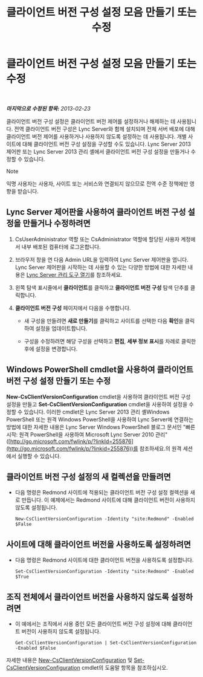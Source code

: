 ﻿---
title: 클라이언트 버전 구성 설정 모음 만들기 또는 수정
TOCTitle: 클라이언트 버전 구성 설정 모음 만들기 또는 수정
ms:assetid: 4e6faffd-a36f-40f1-8734-78d84b7df921
ms:mtpsurl: https://technet.microsoft.com/ko-kr/library/JJ898477(v=OCS.15)
ms:contentKeyID: 52056837
ms.date: 08/10/2015
mtps_version: v=OCS.15
ms.translationtype: HT
---

# 클라이언트 버전 구성 설정 모음 만들기 또는 수정

 

_**마지막으로 수정된 항목:** 2013-02-23_

클라이언트 버전 구성 설정은 클라이언트 버전 제어를 설정하거나 해제하는 데 사용됩니다. 전역 클라이언트 버전 구성은 Lync Server와 함께 설치되며 전체 서버 배포에 대해 클라이언트 버전 제어를 사용하거나 사용하지 않도록 설정하는 데 사용됩니다. 개별 사이트에 대해 클라이언트 버전 구성 설정을 구성할 수도 있습니다. Lync Server 2013 제어판 또는 Lync Server 2013 관리 셸에서 클라이언트 버전 구성 설정을 만들거나 수정할 수 있습니다.


> [!NOTE]
> 익명 사용자는 사용자, 사이트 또는 서비스와 연결되지 않으므로 전역 수준 정책에만 영향을 받습니다.



## Lync Server 제어판을 사용하여 클라이언트 버전 구성 설정을 만들거나 수정하려면

1.  CsUserAdministrator 역할 또는 CsAdministrator 역할에 할당된 사용자 계정에서 내부 배포된 컴퓨터에 로그온합니다.

2.  브라우저 창을 연 다음 Admin URL을 입력하여 Lync Server 제어판을 엽니다. Lync Server 제어판을 시작하는 데 사용할 수 있는 다양한 방법에 대한 자세한 내용은 [Lync Server 관리 도구 열기](lync-server-2013-open-lync-server-administrative-tools.md)를 참조하세요.

3.  왼쪽 탐색 표시줄에서 **클라이언트**를 클릭하고 **클라이언트 버전 구성** 탐색 단추를 클릭합니다.

4.  **클라이언트 버전 구성** 페이지에서 다음을 수행합니다.
    
      - 새 구성을 만들려면 **새로 만들기**를 클릭하고 사이트를 선택한 다음 **확인**을 클릭하여 설정을 업데이트합니다.
    
      - 구성을 수정하려면 해당 구성을 선택하고 **편집**, **세부 정보 표시**를 차례로 클릭한 후에 설정을 변경합니다.

## Windows PowerShell cmdlet을 사용하여 클라이언트 버전 구성 설정 만들기 또는 수정

**New-CsClientVersionConfiguration** cmdlet을 사용하여 클라이언트 버전 구성 설정을 만들고 **Set-CsClientVersionConfiguration** cmdlet을 사용하여 설정을 수정할 수 있습니다. 이러한 cmdlet은 Lync Server 2013 관리 셸Windows PowerShell 또는 원격 Windows PowerShell을 사용하여 Lync Server에 연결하는 방법에 대한 자세한 내용은 Lync Server Windows PowerShell 블로그 문서인 "빠른 시작: 원격 PowerShell을 사용하여 Microsoft Lync Server 2010 관리"([http://go.microsoft.com/fwlink/p/?linkId=255876](http://go.microsoft.com/fwlink/p/?linkid=255876))를 참조하세요.의 원격 세션에서 실행할 수 있습니다.

## 클라이언트 버전 구성 설정의 새 컬렉션을 만들려면

  - 다음 명령은 Redmond 사이트에 적용되는 클라이언트 버전 구성 설정 컬렉션을 새로 만듭니다. 이 예제에서는 Redmond 사이트에 대해 클라이언트 버전이 사용하지 않도록 설정됩니다.
    
        New-CsClientVersionConfiguration -Identity "site:Redmond" -Enabled $False

## 사이트에 대해 클라이언트 버전을 사용하도록 설정하려면

  - 다음 명령은 Redmond 사이트에 대한 클라이언트 버전을 사용하도록 설정합니다.
    
        Set-CsClientVersionConfiguration -Identity "site:Redmond" -Enabled $True

## 조직 전체에서 클라이언트 버전을 사용하지 않도록 설정하려면

  - 이 예에서는 조직에서 사용 중인 모든 클라이언트 버전 구성 설정에 대해 클라이언트 버전이 사용하지 않도록 설정됩니다.
    
        Get-CsClientVersionConfiguration | Set-CsClientVersionConfiguration  -Enabled $False

자세한 내용은 [New-CsClientVersionConfiguration](https://docs.microsoft.com/en-us/powershell/module/skype/New-CsClientVersionConfiguration) 및 [Set-CsClientVersionConfiguration](https://docs.microsoft.com/en-us/powershell/module/skype/Set-CsClientVersionConfiguration) cmdlet의 도움말 항목을 참조하십시오.

